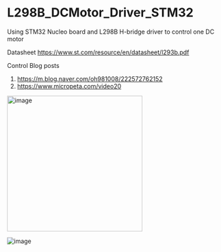 # L298B_DCMotor_Driver_STM32
Using STM32 Nucleo board and L298B H-bridge driver to control one DC motor 

Datasheet
https://www.st.com/resource/en/datasheet/l293b.pdf

Control Blog posts
1. https://m.blog.naver.com/oh981008/222572762152
2. https://www.micropeta.com/video20 



<img width="316" alt="image" src="https://github.com/saidijongo/L298B_DCMotor_Driver_STM32/assets/31678025/2dbb21e3-7e1e-4590-8cf1-f986b4532826">

![image](https://github.com/user-attachments/assets/7eb81631-e725-4f12-92c8-e101652ae66e)


